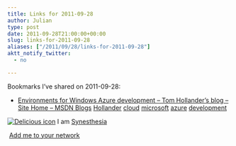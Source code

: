 ```yaml
---
title: Links for 2011-09-28
author: Julian
type: post
date: 2011-09-28T21:00:00+00:00
slug: links-for-2011-09-28 
aliases: ["/2011/09/28/links-for-2011-09-28"]
aktt_notify_twitter:
  - no

---
```

Bookmarks I&#8217;ve shared on 2011-09-28:

  * [Environments for Windows Azure development &#8211; Tom Hollander&#8217;s blog &#8211; Site Home &#8211; MSDN Blogs][1] 
    [Hollander][2] [cloud][3] [microsoft][4] [azure][5] [development][6] </li> </ul> 
    
    <p class="deliciouslink">
      <a href="https://del.icio.us/synesthesia" title="See all my bookmarks on del.icio.us"><img src="https://www.synesthesia.co.uk/images/deliciousicon.jpg" alt="Delicious icon" /></a>&nbsp;I am <a href="https://del.icio.us/synesthesia" title="See all my bookmarks on del.icio.us">Synesthesia</a>
    </p>
    
    <p class="deliciouslink">
      <a href="https://del.icio.us/network?add=synesthesia" title="Add me to your del.icio.us network"><img src="https://www.synesthesia.co.uk/images/add.gif" alt="" /></a>&nbsp;<a href="https://del.icio.us/network?add=synesthesia" title="Add me to your del.icio.us network">Add me to your network</a>
    </p>

 [1]: https://blogs.msdn.com/b/tomholl/archive/2011/09/28/environments-for-windows-azure-development.aspx
 [2]: https://www.delicious.com/synesthesia/Hollander
 [3]: https://www.delicious.com/synesthesia/cloud
 [4]: https://www.delicious.com/synesthesia/microsoft
 [5]: https://www.delicious.com/synesthesia/azure
 [6]: https://www.delicious.com/synesthesia/development
